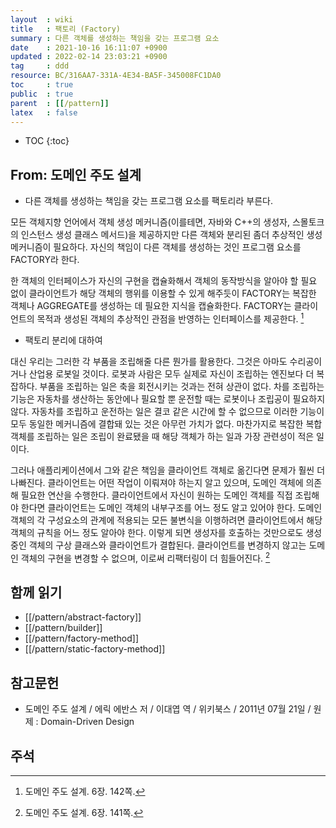 ```yaml
---
layout  : wiki
title   : 팩토리 (Factory)
summary : 다른 객체를 생성하는 책임을 갖는 프로그램 요소
date    : 2021-10-16 16:11:07 +0900
updated : 2022-02-14 23:03:21 +0900
tag     : ddd
resource: BC/316AA7-331A-4E34-BA5F-345008FC1DA0
toc     : true
public  : true
parent  : [[/pattern]]
latex   : false
---
```

* TOC
{:toc}

## From: 도메인 주도 설계

- 다른 객체를 생성하는 책임을 갖는 프로그램 요소를 팩토리라 부른다.

>
모든 객체지향 언어에서 객체 생성 메커니즘(이를테면, 자바와 C++의 생성자, 스몰토크의 인스턴스 생성 클래스 메서드)을 제공하지만
다른 객체와 분리된 좀더 추상적인 생성 메커니즘이 필요하다.
자신의 책임이 다른 객체를 생성하는 것인 프로그램 요소를 FACTORY라 한다.
>
한 객체의 인터페이스가 자신의 구현을 캡슐화해서 객체의 동작방식을 알아야 할 필요 없이 클라이언트가 해당 객체의 행위를 이용할 수 있게 해주듯이
FACTORY는 복잡한 객체나 AGGREGATE를 생성하는 데 필요한 지식을 캡슐화한다.
FACTORY는 클라이언트의 목적과 생성된 객체의 추상적인 관점을 반영하는 인터페이스를 제공한다.
[^ddd-142]

- 팩토리 분리에 대하여

>
대신 우리는 그러한 각 부품을 조립해줄 다른 뭔가를 활용한다. 그것은 아마도 수리공이거나 산업용 로봇일 것이다.
로봇과 사람은 모두 실제로 자신이 조립하는 엔진보다 더 복잡하다.
부품을 조립하는 일은 축을 회전시키는 것과는 전혀 상관이 없다.
차를 조립하는 기능은 자동차를 생산하는 동안에나 필요할 뿐 운전할 때는 로봇이나 조립공이 필요하지 않다.
자동차를 조립하고 운전하는 일은 결코 같은 시간에 할 수 없으므로 이러한 기능이 모두 동일한 메커니즘에 결합돼 있는 것은 아무런 가치가 없다.
마찬가지로 복잡한 복합 객체를 조립하는 일은 조립이 완료됐을 때 해당 객체가 하는 일과 가장 관련성이 적은 일이다.
>
그러나 애플리케이션에서 그와 같은 책임을 클라이언트 객체로 옮긴다면 문제가 훨씬 더 나빠진다.
클라이언트는 어떤 작업이 이뤄져야 하는지 알고 있으며, 도메인 객체에 의존해 필요한 연산을 수행한다.
클라이언트에서 자신이 원하는 도메인 객체를 직접 조립해야 한다면 클라이언트는 도메인 객체의 내부구조를 어느 정도 알고 있어야 한다.
도메인 객체의 각 구성요소의 관계에 적용되는 모든 불변식을 이행하려면 클라이언트에서 해당 객체의 규칙을 어느 정도 알아야 한다.
이렇게 되면 생성자를 호출하는 것만으로도 생성 중인 객체의 구상 클래스와 클라이언트가 결합된다.
클라이언트를 변경하지 않고는 도메인 객체의 구현을 변경할 수 없으며, 이로써 리팩터링이 더 힘들어진다.
[^ddd-141]



## 함께 읽기

- [[/pattern/abstract-factory]]
- [[/pattern/builder]]
- [[/pattern/factory-method]]
- [[/pattern/static-factory-method]]

## 참고문헌

- 도메인 주도 설계 / 에릭 에반스 저 / 이대엽 역 / 위키북스 / 2011년 07월 21일 / 원제 : Domain-Driven Design

## 주석

[^ddd-141]: 도메인 주도 설계. 6장. 141쪽.
[^ddd-142]: 도메인 주도 설계. 6장. 142쪽.

